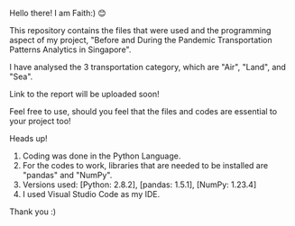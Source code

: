 Hello there! I am Faith:) 😊

This repository contains the files that were used and the programming aspect of my project, "Before and During the Pandemic Transportation Patterns Analytics in Singapore". 

I have analysed the 3 transportation category, which are "Air", "Land", and "Sea".

Link to the report will be uploaded soon!

Feel free to use, should you feel that the files and codes are essential to your project too! 

Heads up! 
1. Coding was done in the Python Language. 
2. For the codes to work, libraries that are needed to be installed are "pandas" and "NumPy".
3. Versions used: [Python: 2.8.2], [pandas: 1.5.1], [NumPy: 1.23.4]
4. I used Visual Studio Code as my IDE.

Thank you :)
